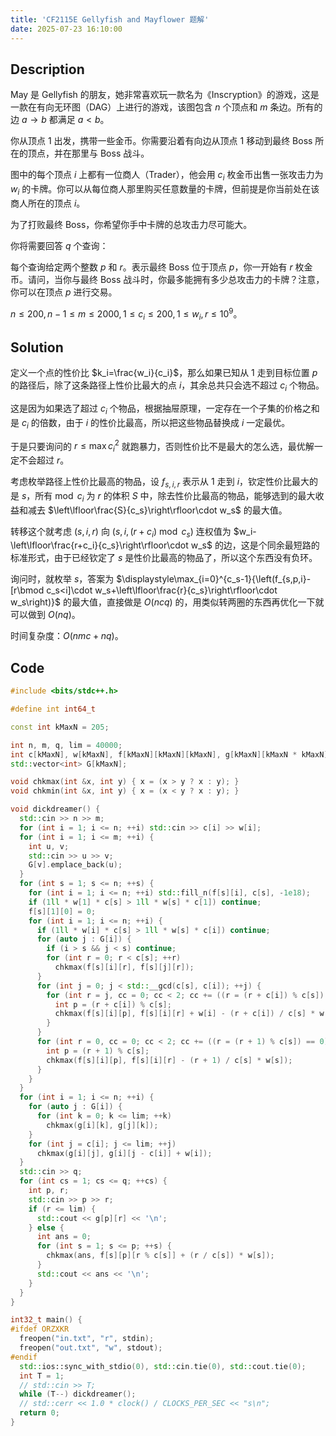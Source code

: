 ```yaml
---
title: 'CF2115E Gellyfish and Mayflower 题解'
date: 2025-07-23 16:10:00
---
```


## Description

May 是 Gellyfish 的朋友，她非常喜欢玩一款名为《Inscryption》的游戏，这是一款在有向无环图（DAG）上进行的游戏，该图包含 $n$ 个顶点和 $m$ 条边。所有的边 $a \to b$ 都满足 $a < b$。

你从顶点 1 出发，携带一些金币。你需要沿着有向边从顶点 1 移动到最终 Boss 所在的顶点，并在那里与 Boss 战斗。

图中的每个顶点 $i$ 上都有一位商人（Trader），他会用 $c_i$ 枚金币出售一张攻击力为 $w_i$ 的卡牌。你可以从每位商人那里购买任意数量的卡牌，但前提是你当前处在该商人所在的顶点 $i$。

为了打败最终 Boss，你希望你手中卡牌的总攻击力尽可能大。

你将需要回答 $q$ 个查询：

每个查询给定两个整数 $p$ 和 $r$。表示最终 Boss 位于顶点 $p$，你一开始有 $r$ 枚金币。请问，当你与最终 Boss 战斗时，你最多能拥有多少总攻击力的卡牌？注意，你可以在顶点 $p$ 进行交易。

$n\leq 200,n-1\leq m\leq 2000,1\leq c_i\leq 200,1\leq w_i,r\leq 10^9$。

## Solution

定义一个点的性价比 $k_i=\frac{w_i}{c_i}$，那么如果已知从 $1$ 走到目标位置 $p$ 的路径后，除了这条路径上性价比最大的点 $i$，其余总共只会选不超过 $c_i$ 个物品。

这是因为如果选了超过 $c_i$ 个物品，根据抽屉原理，一定存在一个子集的价格之和是 $c_i$ 的倍数，由于 $i$ 的性价比最高，所以把这些物品替换成 $i$ 一定最优。

于是只要询问的 $r\leq\max c_i^2$ 就跑暴力，否则性价比不是最大的怎么选，最优解一定不会超过 $r$。

考虑枚举路径上性价比最高的物品，设 $f_{s,i,r}$ 表示从 $1$ 走到 $i$，钦定性价比最大的是 $s$，所有$\bmod c_i$ 为 $r$ 的体积 $S$ 中，除去性价比最高的物品，能够选到的最大收益和减去 $\left\lfloor\frac{S}{c_s}\right\rfloor\cdot w_s$ 的最大值。

转移这个就考虑 $(s,i,r)$ 向 $\left(s,i,(r+c_i)\bmod c_s\right)$ 连权值为 $w_i-\left\lfloor\frac{r+c_i}{c_s}\right\rfloor\cdot w_s$ 的边，这是个同余最短路的标准形式，由于已经钦定了 $s$ 是性价比最高的物品了，所以这个东西没有负环。

询问时，就枚举 $s$，答案为 $\displaystyle\max_{i=0}^{c_s-1}{\left(f_{s,p,i}-[r\bmod c_s<i]\cdot w_s+\left\lfloor\frac{r}{c_s}\right\rfloor\cdot w_s\right)}$ 的最大值，直接做是 $O(ncq)$ 的，用类似转两圈的东西再优化一下就可以做到 $O(nq)$。

时间复杂度：$O(nmc+nq)$。

## Code

```cpp
#include <bits/stdc++.h>

#define int int64_t

const int kMaxN = 205;

int n, m, q, lim = 40000;
int c[kMaxN], w[kMaxN], f[kMaxN][kMaxN][kMaxN], g[kMaxN][kMaxN * kMaxN];
std::vector<int> G[kMaxN];

void chkmax(int &x, int y) { x = (x > y ? x : y); }
void chkmin(int &x, int y) { x = (x < y ? x : y); }

void dickdreamer() {
  std::cin >> n >> m;
  for (int i = 1; i <= n; ++i) std::cin >> c[i] >> w[i];
  for (int i = 1; i <= m; ++i) {
    int u, v;
    std::cin >> u >> v;
    G[v].emplace_back(u);
  }
  for (int s = 1; s <= n; ++s) {
    for (int i = 1; i <= n; ++i) std::fill_n(f[s][i], c[s], -1e18);
    if (1ll * w[1] * c[s] > 1ll * w[s] * c[1]) continue;
    f[s][1][0] = 0;
    for (int i = 1; i <= n; ++i) {
      if (1ll * w[i] * c[s] > 1ll * w[s] * c[i]) continue;
      for (auto j : G[i]) {
        if (i > s && j < s) continue;
        for (int r = 0; r < c[s]; ++r)
          chkmax(f[s][i][r], f[s][j][r]);
      }
      for (int j = 0; j < std::__gcd(c[s], c[i]); ++j) {
        for (int r = j, cc = 0; cc < 2; cc += ((r = (r + c[i]) % c[s]) == j)) {
          int p = (r + c[i]) % c[s];
          chkmax(f[s][i][p], f[s][i][r] + w[i] - (r + c[i]) / c[s] * w[s]);
        }
      }
      for (int r = 0, cc = 0; cc < 2; cc += ((r = (r + 1) % c[s]) == 0)) {
        int p = (r + 1) % c[s];
        chkmax(f[s][i][p], f[s][i][r] - (r + 1) / c[s] * w[s]);
      }
    }
  }
  for (int i = 1; i <= n; ++i) {
    for (auto j : G[i]) {
      for (int k = 0; k <= lim; ++k)
        chkmax(g[i][k], g[j][k]);
    }
    for (int j = c[i]; j <= lim; ++j)
      chkmax(g[i][j], g[i][j - c[i]] + w[i]);
  }
  std::cin >> q;
  for (int cs = 1; cs <= q; ++cs) {
    int p, r;
    std::cin >> p >> r;
    if (r <= lim) {
      std::cout << g[p][r] << '\n';
    } else {
      int ans = 0;
      for (int s = 1; s <= p; ++s) {
        chkmax(ans, f[s][p][r % c[s]] + (r / c[s]) * w[s]);
      }
      std::cout << ans << '\n';
    }
  }
}

int32_t main() {
#ifdef ORZXKR
  freopen("in.txt", "r", stdin);
  freopen("out.txt", "w", stdout);
#endif
  std::ios::sync_with_stdio(0), std::cin.tie(0), std::cout.tie(0);
  int T = 1;
  // std::cin >> T;
  while (T--) dickdreamer();
  // std::cerr << 1.0 * clock() / CLOCKS_PER_SEC << "s\n";
  return 0;
}
```